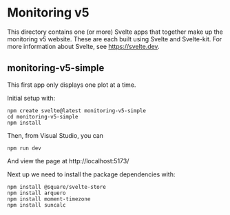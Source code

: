 # Monitoring v5

This directory contains one (or more) Svelte apps that together make up the
monitoring v5 website. These are each built using Svelte and Svelte-kit. For
more information about Svelte, see https://svelte.dev.

## monitoring-v5-simple

This first app only displays one plot at a time.

Initial setup with:

```
npm create svelte@latest monitoring-v5-simple
cd monitoring-v5-simple
npm install
```

Then, from Visual Studio, you can

```
npm run dev
```

And view the page at http://localhost:5173/

Next up we need to install the package dependencies with:

```
npm install @square/svelte-store
npm install arquero
npm install moment-timezone
npm install suncalc
```
